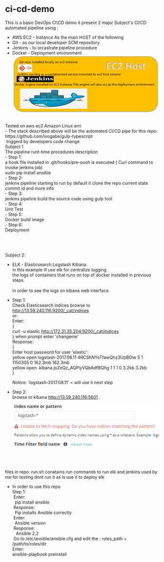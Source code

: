 # ci-cd-demo
This is a basic DevOps CI\CD demo
it present 2 major Subject's CI/CD automated pipeline using :
- AWS EC2 - Instance As the main HOST of the following  
- Git - as our local developer SCM repository
- Jenkins - to orcastrate pipeline procedure
- Docker - Deployment environment
![Alt text](https://github.com/BoazHalter/ci-cd-demo/blob/master/CI-CD-infrastucture-architecture5.PNG "Arcitecture Overview:")

<br />
Tested on aws ec2 Amazon Linux ami<br />
- The stack described above will be the automated CI/CD pipe for this repo:<br />
  https://github.com/ivogabe/gulp-typescript<br />
  triggerd by developers code change<br />
Subject 1<br />
The pipeline runt-time procedures description<br />
- Step 1:<br />
    a hook file installed in .git/hooks/pre-push is executed ( Curl command to invoke jenkins job)<br />
    sudo pip install ansible<br />
- Step 2:<br />
    jenkins pipeline starting to run by default it clone the repo current state commit id and more info<br />
- Step 3:<br />
    jenkins pipeline build the source code using gulp tool<br />
- Step 4:<br />
    Unit Test <br />
- Step 5:<br />
    Docker build image<br />
- Step 6:<br />
    Deployment<br />
<br />
<br />
<br />

Subject 2:
- ELK - Elasticsearch Logstash Kibana. <br />
  in this example ill use elk for centralize logging. <br />
  the logs of containers that runs on top of docker installed in previous steps.<br />  
  in order to see the logs on kibana web interface.<br />
- Step 1: <br />
  Check Elasticsearch indices browse to http://13.59.240.116:9200/_cat/indices <br />
   or:<br />
  Enter:<br />
    {<br />
	  curl -u elastic http://172.31.35.204:9200/_cat/indices <br />
	}  when prompt enter 'changeme' <br />
  Response:<br />
  {<br />
    Enter host password for user 'elastic': <br />
    yellow open logstash-2017.08.11 4RCShNYoTfawQhz3UpB0lw 5 1 1150305 0 162.3mb 162.3mb <br /> 
    yellow open .kibana             joZeQz_AQPiyVQbAdfBQhg 1 1       1 0   3.2kb   3.2kb <br />
  }<br />
    
	Notice: 'logstash-2017.08.11' < will use it next step <br />
- Step 2: <br />
  browse to kibana http://13.59.240.116:5601 . <br />
   
  ![Alt text](https://github.com/BoazHalter/ci-cd-demo/blob/master/kibanaIndex.PNG )
<br />
<br />
<br /> 
files in repo:
run.sh conatains run commands to run elk and jenkins used by me for testing dont run it as is use it 
to deploy elk

- In order to use this repo <br />
Step 1:<br />
  Enter: <br />
    pip install ansible<br /> 
  Response:<br />
    Pip installs Ansible correctly<br />
  Enter:<br />
    Ansible version<br />
  Response:<br />
    Ansible 2.2<br />
  Go to /etc/ansible/ansible.cfg and edit the : roles_path = /path/to/roles/dir<br />
  Enter:<br />
  ansible-playbook preinstall<br /> 

<br />
<br />
<br />
